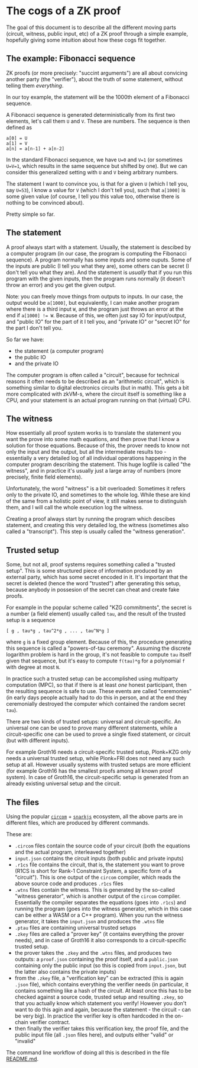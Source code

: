 
The cogs of a ZK proof
======================

The goal of this document is to describe all the different moving parts 
(circuit, witness, public input, etc) of a ZK proof through a simple example,
hopefully giving some intuition about how these cogs fit together.


The example: Fibonacci sequence
-------------------------------

ZK proofs (or more precisely: "succint arguments") are all about convicing
another party (the "verifier"), about the truth of some statement, without
telling them _everything_.

In our toy example, the statement will be the 1000th element of a Fibonacci
sequence.

A Fibonacci sequence is generated deterministically from its first two elements,
let's call them `U` and `V`. These are numbers. The sequence is then defined as

    a[0] = U
    a[1] = V
    a[n] = a[n-1] + a[n-2]

In the standard Fibonacci sequence, we have `U=0` and `V=1` (or sometimes `U=V=1`,
which results in the same sequence but shifted by one). But we can consider 
this generalized setting with `U` and `V` being arbitrary numbers.

The statement I want to convince you, is that for a given `U` (which I tell you,
say `U=53`), I know a value for `V` (which I don't tell you), such that `a[1000]`
is some given value (of course, I tell you this value too, otherwise there is
nothing to be convinced about).

Pretty simple so far.


The statement
-------------

A proof always start with a statement. Usually, the statement is descibed by
a computer program (in our case, the program is computing the Fibonacci sequence).
A program normally has some inputs and some ouputs. Some of the inputs are
public (I tell you what they are), some others can be secret (I don't tell you what 
they are). And the statement is _usually_ that if you run this program with the given 
inputs, then the program runs normally (it doesn't throw an error) and you get the 
given output.

Note: you can freely move things from outputs to inputs. In our case, the output
would be `a[1000]`, but equivalently, I can make another program where there is
a third input `W`, and the program just throws an error at the end if `a[1000] != W`.
Because of this, we often just say IO for input/output, and "public IO" for the
part of it I tell you, and "private IO" or "secret IO" for the part I don't tell 
you.

So far we have:

- the statement (a computer program)
- the public IO
- and the private IO

The computer program is often called a "circuit", because for technical reasons
it often needs to be described as an "arithmetic circuit", which is something
similar to digital electronics circuits (but in math). This gets a bit more
complicated with zkVM-s, where the circuit itself is something like a CPU, and your
statement is an actual program running on that (virtual) CPU.


The witness
-----------

How essentially all proof system works is to translate the statement you want
the prove into some math equations, and then prove that I know a solution for
those equations. Because of this, the prover needs to know not only the input
and the output, but all the intermediate results too - essentially a very detailed
log of all individual operations happening in the computer program describing 
the statement. This huge logfile is called "the witness", and in practice it's
usually just a large array of numbers (more precisely, finite field elements).

Unfortunately, the word "witness" is a bit overloaded: Sometimes it refers only
to the private IO, and sometimes to the whole log. While these are kind of the same
from a holistic point of view, it still makes sense to distinguish them, and
I will call the whole execution log the witness.

Creating a proof always start by running the program which descibes statement,
and creating this very detailed log, the witness (sometimes also called a 
"transcript"). This step is usually called the "witness generation".


Trusted setup
-------------

Some, but not all, proof systems requires something called a "trusted setup".
This is some structured piece of information produced by an external party, 
which has some secret encoded in it. It's important that the secret is
deleted (hence the word "trusted") after generating this setup, because anybody 
in possesion of the secret can cheat and create fake proofs. 

For example in the popular scheme called "KZG commitments", the secret is
a number (a field element) usually called `tau`, and the result of the 
trusted setup is a sequence

    [ g , tau*g , tau^2*g , ... , tau^N*g ]

where `g` is a fixed group element. Because of this, the procedure generating
this sequence is called a "powers-of-tau ceremony". Assuming the discrete 
logarithm problem is hard in the group, it's not feasible to compute `tau` 
itself given that sequence, but it's easy to compute `f(tau)*g` for a polynomial
`f` with degree at most `N`.

In practice such a trusted setup can be accomplished using multiparty computation
(MPC), so that if there is at least _one_ honest participant, then the resulting
sequence is safe to use. These events are called "ceremonies" (in early days
people actually had to do this in person, and at the end they ceremonially destroyed 
the computer which contained the random secret `tau`).

There are two kinds of trusted setups: universal and circuit-specific. An universal
one can be used to prove many different statements, while a circuit-specific one
can be used to prove a single fixed statement, or circuit (but with different inputs).

For example Groth16 needs a circuit-specific trusted setup, Plonk+KZG only needs 
a universal trusted setup, while Plonk+FRI does not need any such setup at all. 
However usually systems with trusted setups are more efficient (for example Groth16 has
the smallest proofs among all known proof system). In case of Groth16, the circuit-specific 
setup is generated from an already existing universal setup and the circuit.


The files
---------

Using the popular [`circom`](https://docs.circom.io/) + [`snarkjs`](https://github.com/iden3/snarkjs) 
ecosystem, all the above parts are in different files, which are produced by
different commands.

These are:

- `.circom` files contain the source code of your circuit (both the equations and 
  the actual program, interleaved together)
- `input.json` contains the circuit inputs (both public and private inputs)
- `.r1cs` file contains the circuit, that is, the statement you want to prove
  (R1CS is short for Rank-1 Constraint System, a specific form of a "circuit").
  This is one output of the `circom` compiler, which reads the above source code and produces `.r1cs` files
- `.wtns` files contain the witness. This is generated by the so-called "witness generator", which is 
  another output of the `circom` compiler. Essentially the compiler separates the equations (goes into `.r1cs`)
  and running the program (goes into the witness generator, which in this case can be either a WASM or a C++ program).
  When you run the witness generator, it takes the `input.json` and produces the `.wtns` file
- `.ptau` files are containing universal trusted setups
- `.zkey` files are called a "prover key" (it contains everything the prover needs), and 
  in case of Groth16 it also corresponds to a circuit-specific trusted setup.
- the prover takes the `.zkey` and the `.wtns` files, and produces two outputs: a `proof.json` 
  containing the proof itself, and a `public.json` containing only the public input (so this
  is copied from `input.json`, but the latter also contains the private inputs)
- from the `.zkey` file, a "verification key" can be extracted (this is again `.json` file),
  which contains everything the verifier needs (in particular, it contains something like a 
  hash of the circuit. At least once this has to be checked against a source code, trusted setup
  and resulting `.zkey`, so that you actually know which statement you verify!
  However you don't want to do this agin and again, because the statement - the circuit - can be very big).
  In practice the verifier key is often hardcoded in the on-chain verifier contract.
- then finally the verifier takes this verification key, the proof file, and the public input file
  (all `.json` files here), and outputs either "valid" or "invalid"

The command line workflow of doing all this is described in the file
[README.md](README.md).
